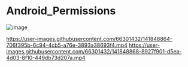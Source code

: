 # Android_Permissions
![image](https://user-images.githubusercontent.com/66301432/141849138-f9f9ddc0-1e32-4583-9bde-d1dba384e6b3.png)



https://user-images.githubusercontent.com/66301432/141848864-706f395b-6c94-4cb5-a76e-3893a38693f4.mp4
https://user-images.githubusercontent.com/66301432/141848868-8927f901-d5ea-4d03-8f10-449db73d207a.mp4
